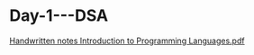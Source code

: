 # Day-1---DSA
[Handwritten notes Introduction to Programming Languages.pdf](https://github.com/AdarshRai0/Day-1---DSA/files/7913613/Handwritten.notes.Introduction.to.Programming.Languages.pdf)
